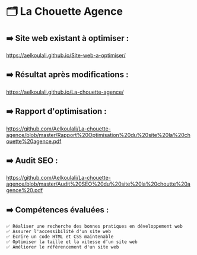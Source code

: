# 🗂️ La Chouette Agence 

## ➡️ Site web existant à optimiser :
https://aelkoulali.github.io/Site-web-a-optimiser/

## ➡️ Résultat après modifications :
https://aelkoulali.github.io/La-chouette-agence/

## ➡️ Rapport d'optimisation :
https://github.com/Aelkoulali/La-chouette-agence/blob/master/Rapport%20Optimisation%20du%20site%20la%20chouette%20agence.pdf

## ➡️ Audit SEO :
https://github.com/Aelkoulali/La-chouette-agence/blob/master/Audit%20SEO%20du%20site%20la%20choutte%20agence%20.pdf

## ➡️ Compétences évaluées :

    ✅ Réaliser une recherche des bonnes pratiques en développement web
    ✅ Assurer l'accessibilité d'un site web
    ✅ Écrire un code HTML et CSS maintenable
    ✅ Optimiser la taille et la vitesse d’un site web
    ✅ Améliorer le référencement d'un site web

